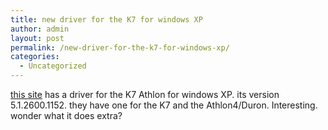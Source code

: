 ```yaml
---
title: new driver for the K7 for windows XP
author: admin
layout: post
permalink: /new-driver-for-the-k7-for-windows-xp/
categories:
  - Uncategorized
---
```

[this site][1] has a driver for the K7 Athlon for windows XP. its version 5.1.2600.1152. they have one for the K7 and the Athlon4/Duron. Interesting. wonder what it does extra?

 [1]: http://www.station-drivers.com/page/amd%20chip.htm